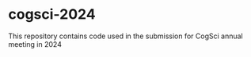 # cogsci-2024
This repository contains code used in the submission for CogSci annual meeting in 2024
